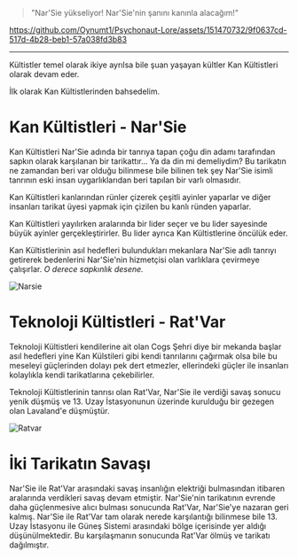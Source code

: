> "Nar'Sie yükseliyor! Nar'Sie'nin şanını kanınla alacağım!"

https://github.com/Oynumt1/Psychonaut-Lore/assets/151470732/9f0637cd-517d-4b28-beb1-57a038fd3b83

***

Kültistler temel olarak ikiye ayrılsa bile şuan yaşayan kültler Kan Kültistleri olarak devam eder.

İlk olarak Kan Kültistlerinden bahsedelim.

# Kan Kültistleri - Nar'Sie

Kan Kültistleri Nar'Sie adında bir tanrıya tapan çoğu din adamı tarafından sapkın olarak karşılanan bir tarikattır... Ya da din mi demeliydim? Bu tarikatın ne zamandan beri var olduğu bilinmese bile bilinen tek şey Nar'Sie isimli tanrının eski insan uygarlıklarıdan beri tapılan bir varlı olmasıdır.

Kan Kültistleri kanlarından rünler çizerek çeşitli ayinler yaparlar ve diğer insanları tarikat üyesi yapmak için çizilen bu kanlı ründen yaparlar.

Kan Kültistleri yayılırken aralarında bir lider seçer ve bu lider sayesinde büyük ayinler gerçekleştirirler. Bu lider ayrıca Kan Kültistlerine öncülük eder.

Kan Kültistlerinin asıl hedefleri bulundukları mekanlara Nar'Sie adlı tanrıyı getirerek bedenlerini Nar'Sie'nin hizmetçisi olan varlıklara çevirmeye çalışırlar.
*O derece sapkınlık desene.*

![Narsie](https://github.com/Oynumt1/Psychonaut-Lore/assets/151470732/8efed722-2678-46ca-92ce-32a3fd75e443)


# Teknoloji Kültistleri - Rat'Var

Teknoloji Kültistleri kendilerine ait olan Cogs Şehri diye bir mekanda başlar asıl hedefleri yine Kan Külstileri gibi kendi tanrılarını çağırmak olsa bile bu meseleyi güçlerinden dolayı pek dert etmezler, ellerindeki güçler ile insanları kolaylıkla kendi tarikatlarına çekebilirler.

Teknoloji Kültistlerinin tanrısı olan Rat'Var, Nar'Sie ile verdiği savaş sonucu yenik düşmüş ve 13. Uzay İstasyonunun üzerinde kurulduğu bir gezegen olan Lavaland'e düşmüştür.

![Ratvar](https://github.com/Oynumt1/Psychonaut-Lore/assets/151470732/bf6cdcd2-008f-4973-9e94-47712a7bf802)

# İki Tarikatın Savaşı

Nar'Sie ile Rat'Var arasındaki savaş insanlığın elektriği bulmasından itibaren aralarında verdikleri savaş devam etmiştir. Nar'Sie'nin tarikatının evrende daha güçlenmesive alıcı bulması sonucunda Rat'Var, Nar'Sie'ye nazaran geri kalmış. Nar'Sie ile Rat'Var tam olarak nerede karşılantığı bilinmese bile 13. Uzay İstasyonu ile Güneş Sistemi arasındaki bölge içerisinde yer aldığı düşünülmektedir. Bu karşılaşmanın sonucunda Rat'Var ölmüş ve tarikatı dağılmıştır.
